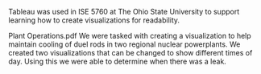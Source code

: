Tableau was used in ISE 5760 at The Ohio State University to support learning how to create visualizations for readability.

Plant Operations.pdf
We were tasked with creating a visualization to help maintain cooling of duel rods in two regional nuclear powerplants. We created two visualizations that can be changed to show different times of day. Using this we were able to determine when there was a leak. 
